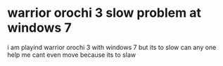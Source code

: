 # warrior orochi 3 slow problem at windows 7
i am playind warrior orochi 3 with windows 7 but its to slow can any one help me cant even move because its to slaw
